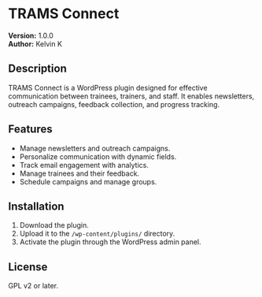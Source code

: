 # TRAMS Connect

**Version:** 1.0.0  
**Author:** Kelvin K  

## Description  
TRAMS Connect is a WordPress plugin designed for effective communication between trainees, trainers, and staff. It enables newsletters, outreach campaigns, feedback collection, and progress tracking.

## Features
- Manage newsletters and outreach campaigns.
- Personalize communication with dynamic fields.
- Track email engagement with analytics.
- Manage trainees and their feedback.
- Schedule campaigns and manage groups.

## Installation
1. Download the plugin.
2. Upload it to the `/wp-content/plugins/` directory.
3. Activate the plugin through the WordPress admin panel.

## License
GPL v2 or later.
